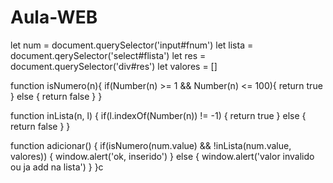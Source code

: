# Aula-WEB

let num = document.querySelector('input#fnum')
let lista = document.qerySelector('select#flista')
let res = document.querySelector('div#res')
let valores = []

function isNumero(n){
    if(Number(n) >= 1 && Number(n) <= 100){
        return true 
    } else {
        return false
    }
}

function inLista(n, l) {
    if(l.indexOf(Number(n)) != -1) {
        return true
    } else {
        return false
    }
}

function adicionar() {
   if(isNumero(num.value) && !inLista(num.value, valores)) {
       window.alert('ok, inserido')
   } else {
       window.alert('valor invalido ou ja add na lista')
   }
}c

